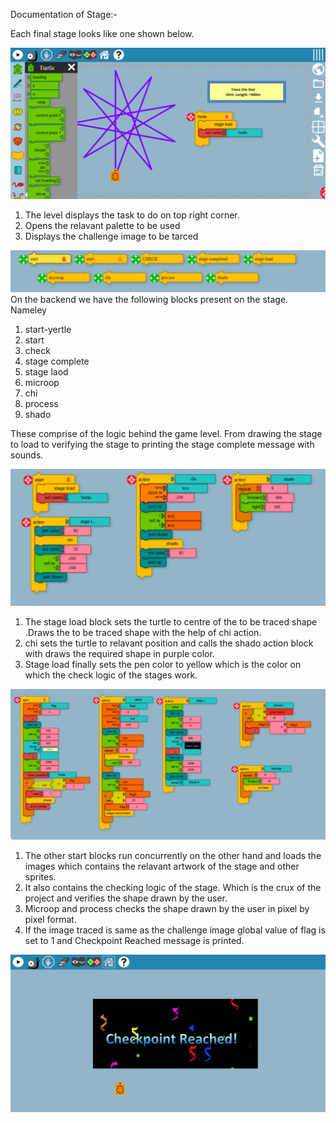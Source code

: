 Documentation of Stage:-

Each final stage looks like one shown below.

![Level](https://github.com/vaibhavdaren/turtleblocksjs/blob/tutorials/tutcompsite/documentation/doc1.PNG)

1. The level displays the task to do on top right corner.
2. Opens the relavant palette to be used
3. Displays the challenge image to be tarced



![Level](https://github.com/vaibhavdaren/turtleblocksjs/blob/tutorials/tutcompsite/documentation/doc2.PNG)
On the backend we have the following blocks present on the stage.
Nameley
1. start-yertle
2. start
3. check
4. stage complete
5. stage laod
6. microop
7. chi 
8. process
9. shado

These  comprise of the logic behind the game level. From drawing the stage to load to verifying the stage to printing the stage complete message with sounds.

![Level](https://github.com/vaibhavdaren/turtleblocksjs/blob/tutorials/tutcompsite/documentation/doc3.PNG)

1. The stage load block sets the turtle to centre of the to be traced shape .Draws the to be traced shape with the help of chi action.  
2. chi sets the turtle to relavant position and calls the shado action block with draws the required shape in purple color.
3. Stage load finally sets the pen color to yellow which is the color on which the check logic of the stages work.

![Level](https://github.com/vaibhavdaren/turtleblocksjs/blob/tutorials/tutcompsite/documentation/doc4.PNG)

1. The other start blocks run concurrently on the other hand and loads the images which contains the relavant artwork of the stage and other sprites.
2. It also contains the checking logic of the stage. Which is the crux of the project and verifies the shape drawn by the user.
3. Microop and process checks the shape drawn by the user in pixel by pixel format.
4. If the image traced is same as the challenge image  global value of flag is set to 1 and Checkpoint Reached message is printed.

![Level](https://github.com/vaibhavdaren/turtleblocksjs/blob/tutorials/tutcompsite/documentation/doc5.PNG)

 

